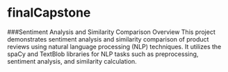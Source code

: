 # finalCapstone
###Sentiment Analysis and Similarity Comparison
Overview
This project demonstrates sentiment analysis and similarity comparison of product reviews using natural language processing (NLP) techniques. It utilizes the spaCy and TextBlob libraries for NLP tasks such as preprocessing, sentiment analysis, and similarity calculation.
